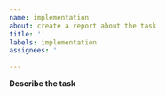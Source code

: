 ```yaml
---
name: implementation
about: create a report about the task
title: ''
labels: implementation
assignees: ''

---
```


**Describe the task**
